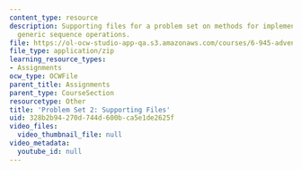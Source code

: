 ```yaml
---
content_type: resource
description: Supporting files for a problem set on methods for implementing and exploiting
  generic sequence operations.
file: https://ol-ocw-studio-app-qa.s3.amazonaws.com/courses/6-945-adventures-in-advanced-symbolic-programming-spring-2009/328b2b94270d744d600bca5e1de2625f_assn02.zip
file_type: application/zip
learning_resource_types:
- Assignments
ocw_type: OCWFile
parent_title: Assignments
parent_type: CourseSection
resourcetype: Other
title: 'Problem Set 2: Supporting Files'
uid: 328b2b94-270d-744d-600b-ca5e1de2625f
video_files:
  video_thumbnail_file: null
video_metadata:
  youtube_id: null
---
```

